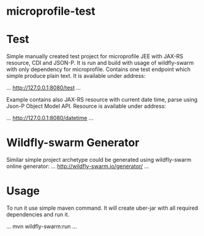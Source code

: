 microprofile-test
=================

# Test

Simple manually created test project for microprofile JEE with JAX-RS resource, CDI and JSON-P. It is run and build with usage of wildfly-swarm with only dependency for microprofile.  Contains one test endpoint which simple produce plain text. It is available under address:

...
	http://127.0.0.1:8080/test
...


Example contains also JAX-RS resource with current date time, parse using Json-P Object Model API. Resource is available under address:

...
	http://127.0.0.1:8080/datetime
...


# Wildfly-swarm Generator

Similar simple project archetype could be generated using wildfly-swarm online generator:
...
	http://wildfly-swarm.io/generator/
...

# Usage
To run it use simple maven command. It will create uber-jar with all required dependencies and run it. 

...
	mvn wildfly-swarm:run
...
